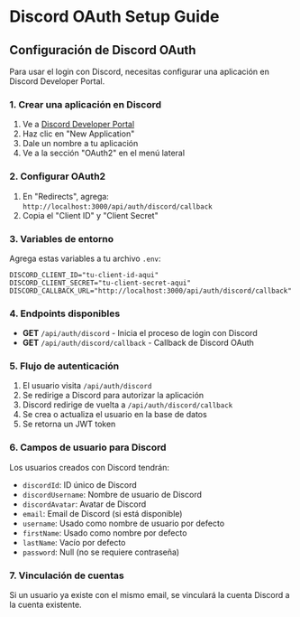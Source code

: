# Discord OAuth Setup Guide

## Configuración de Discord OAuth

Para usar el login con Discord, necesitas configurar una aplicación en Discord Developer Portal.

### 1. Crear una aplicación en Discord

1. Ve a [Discord Developer Portal](https://discord.com/developers/applications)
2. Haz clic en "New Application"
3. Dale un nombre a tu aplicación
4. Ve a la sección "OAuth2" en el menú lateral

### 2. Configurar OAuth2

1. En "Redirects", agrega: `http://localhost:3000/api/auth/discord/callback`
2. Copia el "Client ID" y "Client Secret"

### 3. Variables de entorno

Agrega estas variables a tu archivo `.env`:

```env
DISCORD_CLIENT_ID="tu-client-id-aqui"
DISCORD_CLIENT_SECRET="tu-client-secret-aqui"
DISCORD_CALLBACK_URL="http://localhost:3000/api/auth/discord/callback"
```

### 4. Endpoints disponibles

- **GET** `/api/auth/discord` - Inicia el proceso de login con Discord
- **GET** `/api/auth/discord/callback` - Callback de Discord OAuth

### 5. Flujo de autenticación

1. El usuario visita `/api/auth/discord`
2. Se redirige a Discord para autorizar la aplicación
3. Discord redirige de vuelta a `/api/auth/discord/callback`
4. Se crea o actualiza el usuario en la base de datos
5. Se retorna un JWT token

### 6. Campos de usuario para Discord

Los usuarios creados con Discord tendrán:
- `discordId`: ID único de Discord
- `discordUsername`: Nombre de usuario de Discord
- `discordAvatar`: Avatar de Discord
- `email`: Email de Discord (si está disponible)
- `username`: Usado como nombre de usuario por defecto
- `firstName`: Usado como nombre por defecto
- `lastName`: Vacío por defecto
- `password`: Null (no se requiere contraseña)

### 7. Vinculación de cuentas

Si un usuario ya existe con el mismo email, se vinculará la cuenta Discord a la cuenta existente.

